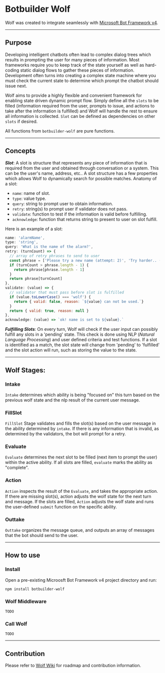 # Botbuilder Wolf
Wolf was created to integrate seamlessly with [Microsoft Bot Framework v4](https://github.com/Microsoft/botbuilder-js).
___

## Purpose
Developing intelligent chatbots often lead to complex dialog trees which results in prompting the user for many pieces of information. Most frameworks require you to keep track of the state yourself as well as hard-coding static dialog flows to gather these pieces of information. Development often turns into creating a complex state machine where you must check the current state to determine which prompt the chatbot should issue next.

Wolf aims to provide a highly flexible and convenient framework for enabling state driven dynamic prompt flow. Simply define all the `slots` to be filled (information required from the user, prompts to issue, and actions to take after the information is fulfilled) and Wolf will handle the rest to ensure all information is collected. `Slot` can be defined as dependencies on other `slots` if desired.

All functions from `botbuilder-wolf` are pure functions.
___

## Concepts
__*Slot*__: A slot is structure that represents any piece of information that is required from the user and obtained through conversation or a system. This can be the user's name, address, etc.. A slot structure has a few properties which allows Wolf to dynamically search for possible matches. Anatomy of a slot:
- `name`: name of slot.
- `type`: value type.
- `query`: string to prompt user to obtain information.
- `retry`: string(s) to prompt user if validator does not pass.
- `validate`: function to test if the information is valid before fulfilling.
- `acknowledge`: function that returns string to present to user on slot fulfill.

Here is an example of a slot:
```js
name: 'alarmName',
type: 'string',
query: 'What is the name of the alarm?',
retry: (turnCount) => {
  // array of retry phrases to send to user
  const phrase = ['Please try a new name (attempt: 2)', 'Try harder.. (attempt: 3)']
  if (turnCount > phrase.length - 1) {
    return phrase[phrase.length - 1]
  }
  return phrase[turnCount]
},
validate: (value) => {
  // validator that must pass before slot is fulfilled
  if (value.toLowerCase() === 'wolf') {
    return { valid: false, reason: `${value} can not be used.`}
  }
  return { valid: true, reason: null }
},
acknowledge: (value) => `ok! name is set to ${value}.`
```

__*Fulfilling Slots*__: On every turn, Wolf will check if the user input can possibly fulfill any slots in a 'pending' state. This check is done using NLP (*Natural Language Processing*) and user defined criteria and test functions. If a slot is identified as a match, the slot state will change from 'pending' to 'fulfilled' and the slot action will run, such as storing the value to the state.
___
## Wolf Stages:
### **Intake**
`Intake` determines which ability is being "focused on" this turn based on the previous wolf state and the nlp result of the current user message.

### **FillSlot**
`FillSlot` Stage validates and fills the slot(s) based on the user message in the ability determined by `intake`. If there is any information that is invalid, as determined by the validators, the bot will prompt for a retry.

### **Evaluate**
`Evaluate` determines the next slot to be filled (next item to prompt the user) within the active ability.  If all slots are filled, `evaluate` marks the ability as "complete".

### **Action**
`Action` inspects the result of the `Evaluate`, and takes the appropriate action.  If there are missing slot(s), action adjusts the wolf state for the next turn and message.  If the slots are filled, `Action` adjusts the wolf state and runs the user-defined `submit` function on the specific ability.

### **Outtake**
`Outtake` organizes the message queue, and outputs an array of messages that the bot should send to the user.

___
## How to use
### Install
Open a pre-existing Microosft Bot Framework v4 project directory and run:
```
npm install botbuilder-wolf
```

### Wolf Middleware
```
TODO
```

### Call Wolf
```
TODO
```

___

## Contribution
Please refer to [Wolf Wiki](https://github.com/great-lakes/botbuilder-wolf/wiki) for roadmap and contribution information.
